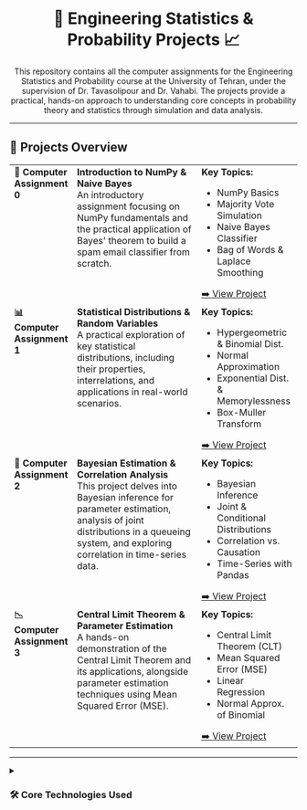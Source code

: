 <div align="center">
  <h1>
    🎲 Engineering Statistics & Probability Projects 📈
  </h1>
  <p>
    This repository contains all the computer assignments for the Engineering Statistics and Probability course at the University of Tehran, under the supervision of Dr. Tavasolipour and Dr. Vahabi. The projects provide a practical, hands-on approach to understanding core concepts in probability theory and statistics through simulation and data analysis.
  </p>
</div>

<hr>

## 🚀 Projects Overview

<table>
  <tr>
    <td valign="top" width="20%">
      <strong>🧠 Computer Assignment 0</strong>
    </td>
    <td valign="top" width="45%">
      <strong>Introduction to NumPy & Naive Bayes</strong>
      <br>
      An introductory assignment focusing on NumPy fundamentals and the practical application of Bayes' theorem to build a spam email classifier from scratch.
    </td>
    <td valign="top" width="35%">
      <strong>Key Topics:</strong>
      <ul>
        <li>NumPy Basics</li>
        <li>Majority Vote Simulation</li>
        <li>Naive Bayes Classifier</li>
        <li>Bag of Words & Laplace Smoothing</li>
      </ul>
      <a href="./CA0">➡️ View Project</a>
    </td>
  </tr>

  <tr>
    <td valign="top">
      <strong>📊 Computer Assignment 1</strong>
    </td>
    <td valign="top">
      <strong>Statistical Distributions & Random Variables</strong>
      <br>
      A practical exploration of key statistical distributions, including their properties, interrelations, and applications in real-world scenarios.
    </td>
    <td valign="top">
      <strong>Key Topics:</strong>
      <ul>
        <li>Hypergeometric & Binomial Dist.</li>
        <li>Normal Approximation</li>
        <li>Exponential Dist. & Memorylessness</li>
        <li>Box-Muller Transform</li>
      </ul>
      <a href="./CA1">➡️ View Project</a>
    </td>
  </tr>

  <tr>
    <td valign="top">
      <strong>🔗 Computer Assignment 2</strong>
    </td>
    <td valign="top">
      <strong>Bayesian Estimation & Correlation Analysis</strong>
      <br>
      This project delves into Bayesian inference for parameter estimation, analysis of joint distributions in a queueing system, and exploring correlation in time-series data.
    </td>
    <td valign="top">
      <strong>Key Topics:</strong>
      <ul>
        <li>Bayesian Inference</li>
        <li>Joint & Conditional Distributions</li>
        <li>Correlation vs. Causation</li>
        <li>Time-Series with Pandas</li>
      </ul>
      <a href="./CA2">➡️ View Project</a>
    </td>
  </tr>

  <tr>
    <td valign="top">
      <strong>📉 Computer Assignment 3</strong>
    </td>
    <td valign="top">
      <strong>Central Limit Theorem & Parameter Estimation</strong>
      <br>
      A hands-on demonstration of the Central Limit Theorem and its applications, alongside parameter estimation techniques using Mean Squared Error (MSE).
    </td>
    <td valign="top">
      <strong>Key Topics:</strong>
      <ul>
        <li>Central Limit Theorem (CLT)</li>
        <li>Mean Squared Error (MSE)</li>
        <li>Linear Regression</li>
        <li>Normal Approx. of Binomial</li>
      </ul>
      <a href="./CA3">➡️ View Project</a>
    </td>
  </tr>
</table>

<hr>

<details>
  <summary>
    <h3>🛠️ Core Technologies Used</h3>
  </summary>
  <ul>
    <li>
      <strong>Language:</strong> Python
    </li>
    <li>
      <strong>Libraries:</strong> NumPy, Pandas, Matplotlib, Seaborn, Scikit-learn
    </li>
    <li>
      <strong>Tools:</strong> Jupyter Notebook, Git
    </li>
  </ul>
</details>
